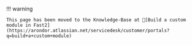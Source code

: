 !!! warning

    This page has been moved to the Knowledge-Base at 🔗[Build a custom module in Fast2](https://arondor.atlassian.net/servicedesk/customer/portals?q=build+a+custom+module)
